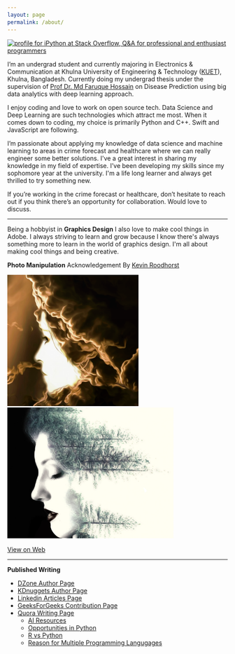 ```yaml
---
layout: page
permalink: /about/
---
```


<a href="https://stackoverflow.com/users/9215780/ipython">
<img src="https://stackoverflow.com/users/flair/9215780.png?theme=clean" width="208" height="58" alt="profile for iPython at Stack Overflow, Q&amp;A for professional and enthusiast programmers" title="profile for iPython at Stack Overflow, Q&amp;A for professional and enthusiast programmers">
</a><br>


I’m an undergrad student and currently majoring in Electronics & Communication at Khulna University of Engineering & Technology ([KUET](http://www.kuet.ac.bd/)), Khulna, Bangladesh. Currently doing my undergrad thesis under the supervision of [Prof Dr. Md Faruque Hossain](http://www.kuet.ac.bd/ece/fhossain/) on Disease Prediction using big data analytics with deep learning approach.

I enjoy coding and love to work on open source tech. Data Science and Deep Learning are such technologies which attract me most. When it comes down to coding, my choice is primarily Python and C++. Swift and JavaScript are following. 

I’m passionate about applying my knowledge of data science and machine learning to areas in crime forecast and healthcare where we can really engineer some better solutions. I've a great interest in sharing my knowledge in my field of expertise. I’ve been developing my skills since my sophomore year at the university. I'm a life long learner and always get thrilled to try something new.

If you’re working in the crime forecast or healthcare, don’t hesitate to reach out if you think there’s an opportunity for collaboration. Would love to discuss.

---

Being a hobbyist in **Graphics Design** I also love to make cool things in Adobe. I always striving to learn and grow because I know there's always something more to learn in the world of graphics design. I'm all about making 
cool things and being creative. 

**Photo Manipulation** Acknowledgement By [Kevin Roodhorst](https://www.youtube.com/user/KevinRoodhorst/featured)
 
<img src="/images/show_case.png" width="300"/> <img src="/images/graph_two.jpg" width="380"/> 

[View on Web](https://www.flickr.com/photos/cosmic_plasma/sets/72157687263827040/with/37567324632/)

---

**Published Writing**
  
* [DZone Author Page](https://dzone.com/users/3338062/iphoton.html)
* [KDnuggets Author Page](https://www.kdnuggets.com/author/mohammed-innat)
* [Linkedin Articles Page](https://www.linkedin.com/in/innat2k14/detail/recent-activity/posts/)
* [GeeksForGeeks Contribution Page](https://auth.geeksforgeeks.org/user/innat/articles)
* [Quora Writing Page](https://www.quora.com/profile/Mohammed-Innat)
  - [AI Resources](http://qr.ae/TUpyGw)
  - [Opportunities in Python](http://qr.ae/TUpyGU)
  - [R vs Python](http://qr.ae/TUpyGS)
  - [Reason for Multiple Programming Langugages](http://qr.ae/TUpyGl)
